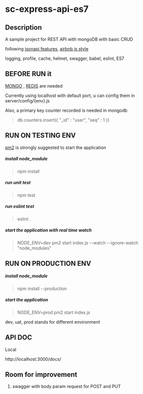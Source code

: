 # sc-express-api-es7

## Description

A sample project for REST API with mongoDB with basic CRUD 

following <a href="http://jsonapi.org/">jsonapi features</a>, <a href = "https://github.com/airbnb/javascript">airbnb js style</a>

logging, profile, cache, helmet, swagger, babel, eslint, ES7

## BEFORE RUN it

<a href = "https://www.mongodb.com"> MONGO</a> , <a href = "http://redis.io/">REDIS</a> are needed 

Currently using localhost with default port, u can config them in server/config/{env}.js

Also, a primary key counter recorded is needed in mongodb

> db.counters.insert({ "_id" : "user", "seq" : 1 })

## RUN ON TESTING ENV 

<a href = "http://pm2.keymetrics.io/">pm2</a> is strongly suggested to start the application 

##### install node_module

> npm install

##### run unit test

> npm test

##### run eslint test

> eslint .

##### start the application with real time watch

>  NODE_ENV=dev pm2 start index.js --watch --ignore-watch "node_modules"

## RUN ON PRODUCTION ENV 

##### install node_module

> npm install --production

##### start the application

> NODE_ENV=prod pm2 start index.js

dev, uat, prod stands for different environment

## API DOC
Local

http://localhost:3000/docs/

## Room for improvement

1) swagger with body param request for POST and PUT



